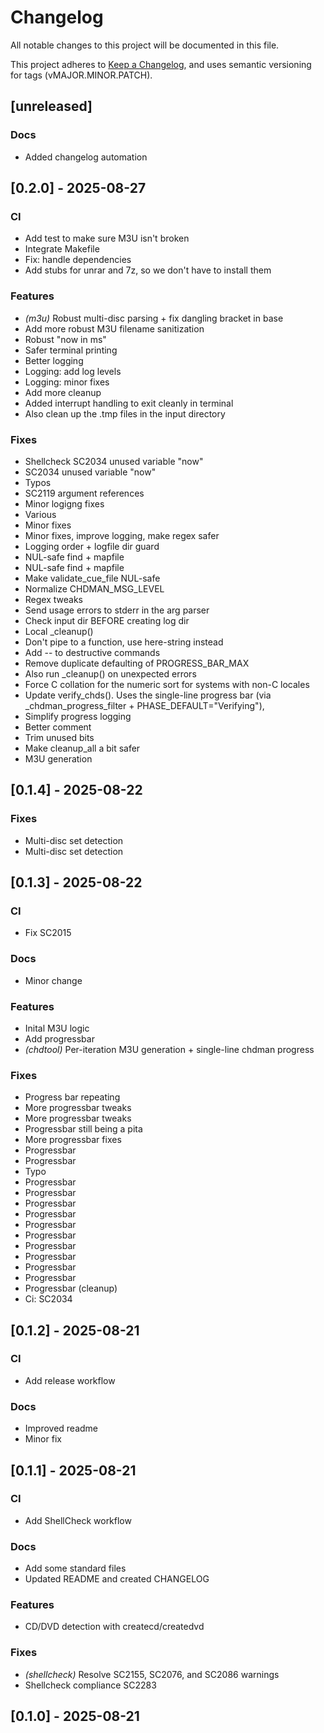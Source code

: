 # Changelog
All notable changes to this project will be documented in this file.

This project adheres to [Keep a Changelog](https://keepachangelog.com/en/1.0.0),
and uses semantic versioning for tags (vMAJOR.MINOR.PATCH).
## [unreleased]

### Docs

- Added changelog automation
## [0.2.0] - 2025-08-27

### CI

- Add test to make sure M3U isn't broken
- Integrate Makefile
- Fix: handle dependencies
- Add stubs for unrar and 7z, so we don't have to install them

### Features

- *(m3u)* Robust multi-disc parsing + fix dangling bracket in base
- Add more robust M3U filename sanitization
- Robust "now in ms"
- Safer terminal printing
- Better logging
- Logging: add log levels
- Logging: minor fixes
- Add more cleanup
- Added interrupt handling to exit cleanly in terminal
- Also clean up the .tmp files in the input directory

### Fixes

- Shellcheck SC2034 unused variable "now"
- SC2034 unused variable "now"
- Typos
- SC2119 argument references
- Minor logigng fixes
- Various
- Minor fixes
- Minor fixes, improve logging, make regex safer
- Logging order + logfile dir guard
- NUL-safe find + mapfile
- NUL-safe find + mapfile
- Make validate_cue_file NUL-safe
- Normalize CHDMAN_MSG_LEVEL
- Regex tweaks
- Send usage errors to stderr in the arg parser
- Check input dir BEFORE creating log dir
- Local _cleanup()
- Don't pipe to a function, use here-string instead
- Add -- to destructive commands
- Remove duplicate defaulting of PROGRESS_BAR_MAX
- Also run _cleanup() on unexpected errors
- Force C collation for the numeric sort for systems with non-C locales
- Update verify_chds(). Uses the single-line progress bar (via _chdman_progress_filter + PHASE_DEFAULT="Verifying"),
- Simplify progress logging
- Better comment
- Trim unused bits
- Make cleanup_all a bit safer
- M3U generation
## [0.1.4] - 2025-08-22

### Fixes

- Multi-disc set detection
- Multi-disc set detection
## [0.1.3] - 2025-08-22

### CI

- Fix SC2015

### Docs

- Minor change

### Features

- Inital M3U logic
- Add progressbar
- *(chdtool)* Per-iteration M3U generation + single-line chdman progress

### Fixes

- Progress bar repeating
- More progressbar tweaks
- More progressbar tweaks
- Progressbar still being a pita
- More progressbar fixes
- Progressbar
- Progressbar
- Typo
- Progressbar
- Progressbar
- Progressbar
- Progressbar
- Progressbar
- Progressbar
- Progressbar
- Progressbar
- Progressbar
- Progressbar
- Progressbar (cleanup)
- Ci: SC2034
## [0.1.2] - 2025-08-21

### CI

- Add release workflow

### Docs

- Improved readme
- Minor fix
## [0.1.1] - 2025-08-21

### CI

- Add ShellCheck workflow

### Docs

- Add some standard files
- Updated README and created CHANGELOG

### Features

- CD/DVD detection with createcd/createdvd

### Fixes

- *(shellcheck)* Resolve SC2155, SC2076, and SC2086 warnings
- Shellcheck compliance SC2283
## [0.1.0] - 2025-08-21

